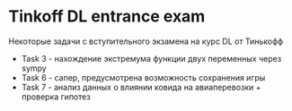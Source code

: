 # Tinkoff DL entrance exam
Некоторые задачи с вступительного экзамена на курс DL от Тинькофф

* Task 3 - нахождение экстремума функции двух переменных через sympy
* Task 6 - сапер, предусмотрена возможность сохранения игры
* Task 7 - анализ данных о влиянии ковида на авиаперевозки + проверка гипотез
